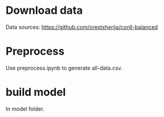 # Download data
Data sources: https://github.com/orestxherija/conll-balanced

# Preprocess
Use preprocess.ipynb to generate all-data.csv.

# build model
In model folder.
